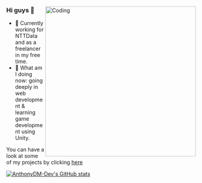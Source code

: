 <div>

  <img align="right" alt="Coding" width="400" src="https://www.kevinwanke.com/wp-content/uploads/2021/06/marcel-friedrich-XC_28Kk25F0-unsplash.jpg">

  ### Hi guys 👋

  - 🔭 Currently working for NTTData and as a freelancer in my free time.
  - 🌱 What am I doing now: going deeply in web development & learning game development using Unity.

  You can have a look at some of my projects by clicking [here]([https://beacons.ai/anthonydm_dev](https://beacons.ai/lets.code))

</div>

<!--![](https://komarev.com/ghpvc/?username=AnthonyDM-Dev)-->
  
[![AnthonyDM-Dev's GitHub stats](https://github-readme-stats.vercel.app/api?username=AnthonyDM-Dev)](https://github.com/AnthonyDM-Dev/github-readme-stats)
